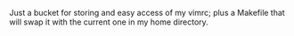 Just a bucket for storing and easy access of my vimrc; plus a Makefile that will
swap it with the current one in my home directory.
